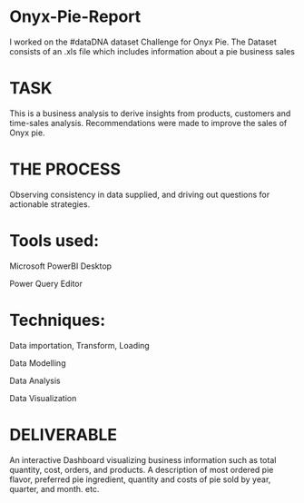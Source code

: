 # Onyx-Pie-Report
I worked on the #dataDNA dataset Challenge for Onyx Pie. The Dataset consists of an .xls file which includes information about a pie business  sales


# TASK

This is a business analysis to derive insights from products, customers and time-sales analysis. Recommendations were made to improve the sales of Onyx pie.

# THE PROCESS

Observing consistency in data supplied, and driving out questions for actionable strategies.


# Tools used:

Microsoft PowerBI Desktop

Power Query Editor

# Techniques:

Data importation, Transform, Loading

Data Modelling

Data Analysis

Data Visualization

# DELIVERABLE

An interactive Dashboard visualizing business information such as total quantity, cost, orders, and products. A description of most ordered pie flavor, preferred pie ingredient, quantity and costs of pie sold by year, quarter, and month. etc.
